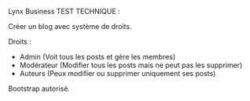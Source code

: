 Lynx Business TEST TECHNIQUE : 

Créer un blog avec système de droits. 


Droits : 

  - Admin (Voit tous les posts et gère les membres)
  - Modérateur (Modifier tous les posts mais ne peut pas les supprimer)
  - Auteurs (Peux modifier ou supprimer uniquement ses posts)

Bootstrap autorisé.

